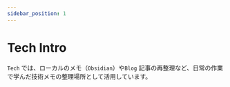 ```yaml
---
sidebar_position: 1
---
```


# Tech Intro

`Tech` では、ローカルのメモ（`Obsidian`）や`Blog` 記事の再整理など、日常の作業で学んだ技術メモの整理場所として活用しています。

